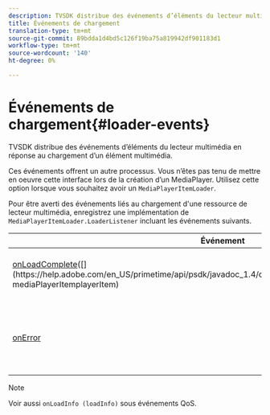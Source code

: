 ```yaml
---
description: TVSDK distribue des événements d’éléments du lecteur multimédia en réponse au chargement d’un élément multimédia.
title: Événements de chargement
translation-type: tm+mt
source-git-commit: 89bdda1d4bd5c126f19ba75a819942df901183d1
workflow-type: tm+mt
source-wordcount: '140'
ht-degree: 0%

---
```



# Événements de chargement{#loader-events}

TVSDK distribue des événements d’éléments du lecteur multimédia en réponse au chargement d’un élément multimédia.

Ces événements offrent un autre processus. Vous n’êtes pas tenu de mettre en oeuvre cette interface lors de la création d’un MediaPlayer. Utilisez cette option lorsque vous souhaitez avoir un `MediaPlayerItemLoader`.

Pour être averti des événements liés au chargement d&#39;une ressource de lecteur multimédia, enregistrez une implémentation de `MediaPlayerItemLoader.LoaderListener` incluant les événements suivants.

| Événement | Signification |
|---|---|
| [onLoadComplete](https://help.adobe.com/en_US/primetime/api/psdk/javadoc_1.4/com/adobe/mediacore/MediaPlayerItemLoader.LoaderListener.html#onLoadComplete(com.adobe.mediacore.MediaPlayerItem))([](https://help.adobe.com/en_US/primetime/api/psdk/javadoc_1.4/com/adobe/mediacore/MediaPlayerItem.html) mediaPlayerItemplayerItem) | Chargement de la ressource multimédia terminé. |
| [onError](https://help.adobe.com/en_US/primetime/api/psdk/javadoc_1.4/com/adobe/mediacore/MediaPlayerItemLoader.LoaderListener.html#onError(com.adobe.ave.MediaErrorCode,%20java.lang.String)) | Un problème est survenu lors du chargement des ressources du média. |

>[!NOTE]
>
>Voir aussi `onLoadInfo (loadInfo)` sous événements QoS.

